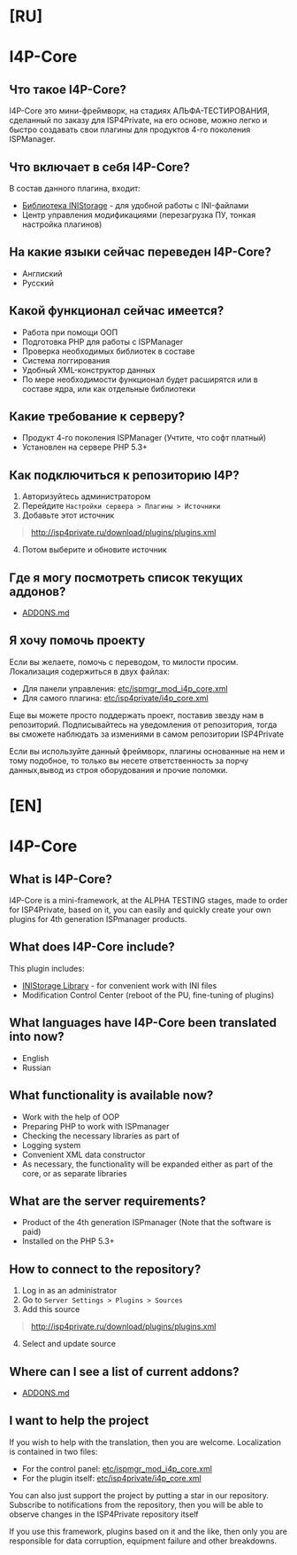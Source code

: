 # [RU]
# I4P-Core
## Что такое I4P-Core?
I4P-Core это мини-фре́ймворк, на стадиях АЛЬФА-ТЕСТИРОВАНИЯ, сделанный по заказу для ISP4Private, на его основе, можно легко и быстро создавать свои плагины для продуктов 4-го поколения ISPManager.

## Что включает в себя I4P-Core?
В состав данного плагина, входит:
- [Библиотека INIStorage](https://github.com/pimnik98/INIStorage) - для удобной работы с INI-файлами
- Центр управления модификациями (перезагрузка ПУ, тонкая настройка плагинов)

## На какие языки сейчас переведен I4P-Core?
- Англиский
- Русский

## Какой функционал сейчас имеется?
- Работа при помощи ООП
- Подготовка PHP для работы с ISPManager
- Проверка необходимых библиотек в составе
- Система логгирования
- Удобный XML-конструктор данных
- По мере необходимости функционал будет расширятся или в составе ядра, или как отдельные библиотеки

## Какие требование к серверу?
- Продукт 4-го поколения ISPManager (Учтите, что софт платный)
- Установлен на сервере PHP 5.3+

## Как подключиться к репозиторию I4P?
1. Авторизуйтесь администратором
2. Перейдите `Настройки сервера > Плагины > Источники`
3. Добавьте этот источник
> http://isp4private.ru/download/plugins/plugins.xml
4. Потом выберите и обновите источник

## Где я могу посмотреть список текущих аддонов?
- [ADDONS.md](https://github.com/pimnik98/I4P-Core/blob/main/ADDONS.md)

## Я хочу помочь проекту
Если вы желаете, помочь с переводом, то милости просим.
Локализация содержиться в двух файлах:
- Для панели управления: [etc/ispmgr_mod_i4p_core.xml](https://github.com/pimnik98/I4P-Core/blob/main/etc/ispmgr_mod_i4p_core.xml)
- Для самого плагина: [etc/isp4private/i4p_core.xml](https://github.com/pimnik98/I4P-Core/blob/main/etc/isp4private/i4p_core.ini)

Еще вы можете просто поддержать проект, поставив звезду нам в репозиторий.
Подписывайтесь на уведомления от репозитория, тогда вы сможете наблюдать за измениями в самом репозитории ISP4Private

Если вы используйте данный фреймворк, плагины основанные на нем и тому подобное, то только вы несете ответственность за порчу данных,вывод из строя оборудования и прочие поломки.

# [EN]
# I4P-Core
## What is I4P-Core?
I4P-Core is a mini-framework, at the ALPHA TESTING stages, made to order for ISP4Private, based on it, you can easily and quickly create your own plugins for 4th generation ISPmanager products.

## What does I4P-Core include?
This plugin includes:
- [INIStorage Library](https://github.com/pimnik98/INIStorage ) - for convenient work with INI files
- Modification Control Center (reboot of the PU, fine-tuning of plugins)

## What languages have I4P-Core been translated into now?
- English
- Russian

## What functionality is available now?
- Work with the help of OOP
- Preparing PHP to work with ISPmanager
- Checking the necessary libraries as part of
- Logging system
- Convenient XML data constructor
- As necessary, the functionality will be expanded either as part of the core, or as separate libraries

## What are the server requirements?
- Product of the 4th generation ISPmanager (Note that the software is paid)
- Installed on the PHP 5.3+


## How to connect to the repository?
1. Log in as an administrator
2. Go to `Server Settings > Plugins > Sources`
3. Add this source
> http://isp4private.ru/download/plugins/plugins.xml
4. Select and update source

## Where can I see a list of current addons?
- [ADDONS.md](https://github.com/pimnik98/I4P-Core/blob/main/ADDONS.md)

## I want to help the project
If you wish to help with the translation, then you are welcome.
Localization is contained in two files:
- For the control panel: [etc/ispmgr_mod_i4p_core.xml](https://github.com/pimnik98/I4P-Core/blob/main/etc/ispmgr_mod_i4p_core.xml)
- For the plugin itself: [etc/isp4private/i4p_core.xml](https://github.com/pimnik98/I4P-Core/blob/main/etc/isp4private/i4p_core.ini)

You can also just support the project by putting a star in our repository.
Subscribe to notifications from the repository, then you will be able to observe changes in the ISP4Private repository itself

If you use this framework, plugins based on it and the like, then only you are responsible for data corruption, equipment failure and other breakdowns.
